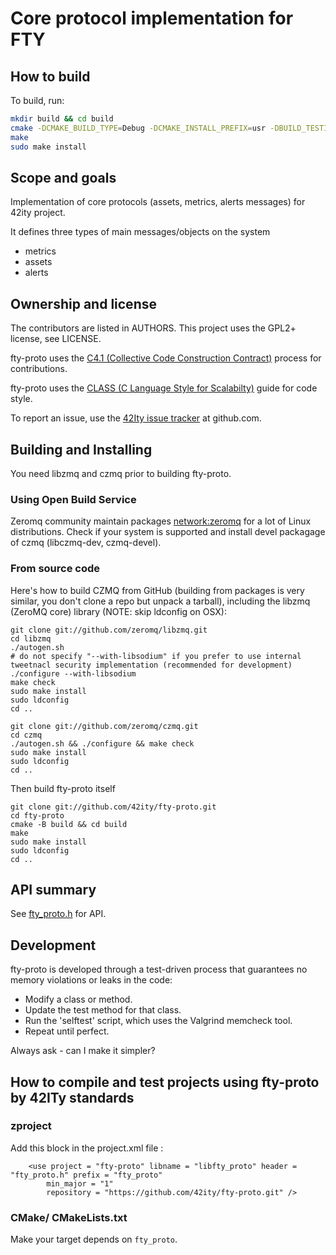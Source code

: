 # Core protocol implementation for FTY

## How to build

To build, run:

```bash
mkdir build && cd build
cmake -DCMAKE_BUILD_TYPE=Debug -DCMAKE_INSTALL_PREFIX=usr -DBUILD_TESTING=On ..
make
sudo make install
```

## Scope and goals

Implementation of core protocols (assets, metrics, alerts messages) for 42ity project.

It defines three types of main messages/objects on the system
* metrics
* assets
* alerts

## Ownership and license

The contributors are listed in AUTHORS. This project uses the GPL2+ license, see LICENSE.

fty-proto uses the [C4.1 (Collective Code Construction Contract)](http://rfc.zeromq.org/spec:22) process for contributions.

fty-proto uses the [CLASS (C Language Style for Scalabilty)](http://rfc.zeromq.org/spec:21) guide for code style.

To report an issue, use the [42Ity issue tracker](https://github.com/42ity/fty-proto/issues) at github.com.

## Building and Installing

You need libzmq and czmq prior to building fty-proto.

### Using Open Build Service

Zeromq community maintain packages [network:zeromq](https://download.opensuse.org/...) for a lot of Linux distributions. Check if your system is supported and install devel packagage of czmq (libczmq-dev, czmq-devel).

### From source code

Here's how to build CZMQ from GitHub (building from packages is very similar, you don't clone a repo but unpack a tarball), including the libzmq (ZeroMQ core) library (NOTE: skip ldconfig on OSX):

    git clone git://github.com/zeromq/libzmq.git
    cd libzmq
    ./autogen.sh
    # do not specify "--with-libsodium" if you prefer to use internal tweetnacl security implementation (recommended for development)
    ./configure --with-libsodium
    make check
    sudo make install
    sudo ldconfig
    cd ..

    git clone git://github.com/zeromq/czmq.git
    cd czmq
    ./autogen.sh && ./configure && make check
    sudo make install
    sudo ldconfig
    cd ..

Then build fty-proto itself

    git clone git://github.com/42ity/fty-proto.git
    cd fty-proto
    cmake -B build && cd build
    make
    sudo make install
    sudo ldconfig
    cd ..

## API summary

See [fty_proto.h](include/fty_proto.h) for API.

## Development

fty-proto is developed through a test-driven process that guarantees no memory violations or leaks in the code:

* Modify a class or method.
* Update the test method for that class.
* Run the 'selftest' script, which uses the Valgrind memcheck tool.
* Repeat until perfect.

Always ask - can I make it simpler?

## How to compile and test projects using fty-proto by 42ITy standards

### zproject
Add this block in the project.xml file :
````
    <use project = "fty-proto" libname = "libfty_proto" header = "fty_proto.h" prefix = "fty_proto"
        min_major = "1"
        repository = "https://github.com/42ity/fty-proto.git" />
````
### CMake/ CMakeLists.txt
Make your target depends on `fty_proto`.
